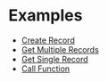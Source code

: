 # Examples

- [Create Record](create/)
- [Get Multiple Records](multiple/)
- [Get Single Record](single/)
- [Call Function](call/)

